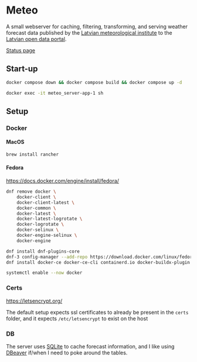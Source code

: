 # Meteo

A small webserver for caching, filtering, transforming, and serving weather forecast data published by the [Latvian meteorological institute](https://videscentrs.lvgmc.lv/) to the [Latvian open data portal](https://data.gov.lv/lv).

[Status page](https://stats.uptimerobot.com/EAWZfpoMkw)

## Start-up

```bash
docker compose down && docker compose build && docker compose up -d
```

```bash
docker exec -it meteo_server-app-1 sh
```

## Setup

### Docker

#### MacOS

```bash
brew install rancher
```

#### Fedora

https://docs.docker.com/engine/install/fedora/
```bash
dnf remove docker \
    docker-client \
    docker-client-latest \
    docker-common \
    docker-latest \
    docker-latest-logrotate \
    docker-logrotate \
    docker-selinux \
    docker-engine-selinux \
    docker-engine
```

```bash
dnf install dnf-plugins-core
dnf-3 config-manager --add-repo https://download.docker.com/linux/fedora/docker-ce.repo
dnf install docker-ce docker-ce-cli containerd.io docker-buildx-plugin docker-compose-plugin
```

```bash
systemctl enable --now docker
```

### Certs

https://letsencrypt.org/

The default setup expects ssl certificates to already be present in the `certs` folder, and it expects `/etc/letsencrypt` to exist on the host

### DB

The server uses [SQLite](https://www.sqlite.org/) to cache forecast information, and I like using [DBeaver](https://dbeaver.io/download/) if/when I need to poke around the tables.
